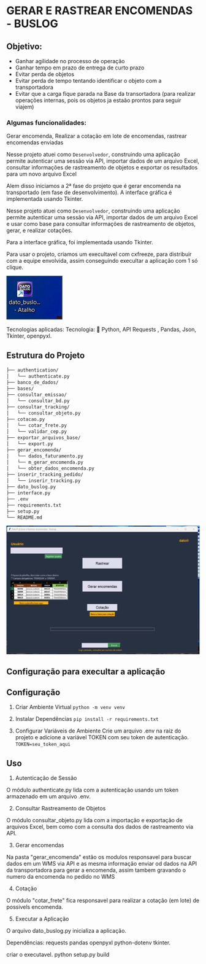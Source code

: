 # GERAR E RASTREAR ENCOMENDAS - BUSLOG


## Objetivo: 
- Ganhar agilidade no processo de operação
- Ganhar tempo em prazo de entrega de curto prazo
- Evitar perda de objetos
- Evitar perda de tempo tentando identificar o objeto com a transportadora
- Evitar que a carga fique parada na Base da transortadora (para realizar operações internas, pois os objetos ja estaão prontos para seguir viajem)

### Algumas funcionalidades:
Gerar encomenda, Realizar a cotação em lote de encomendas, rastrear encomendas enviadas 

Nesse projeto atuei como `Desenvolvedor`, construindo uma aplicação permite autenticar uma sessão via API, importar dados de um arquivo Excel, consultar informações de rastreamento de objetos e exportar os resultados para um novo arquivo Excel

Alem disso iniciamos a 2ª fase do projeto que é gerar encomenda na transportado (em fase de desenvolvimento).
A interface gráfica é implementada usando Tkinter.


Nesse projeto atuei como `Desenvolvedor`, construindo uma aplicação permite autenticar uma sessão via API, importar dados de um arquivo Excel e usar como base para consultar informações de rastreamento de objetos, gerar, e realizar cotações.

Para a interface gráfica, foi implementada usando Tkinter.

Para usar o projeto, criamos um execultavel com cxfreeze, para distribuir com a equipe envolvida, assim conseguindo execultar a aplicação com 1 só clique.

![alt text](image.png)

Tecnologias aplicadas: Tecnologia: 🎯 Python, API Requests , Pandas, Json, Tkinter, openpyxl.

## Estrutura do Projeto

    ├── authentication/
    │   └── authenticate.py
    ├── banco_de_dados/
    ├── bases/
    ├── consultar_emissao/
    │   └── consultar_bd.py
    ├── consultar_tracking/
    │   └── consultar_objeto.py
    ├── cotacao.py
    │   └── cotar_frete.py
    │   └── validar_cep.py
    ├── exportar_arquivos_base/
    │   └── export.py
    ├── gerar_encomenda/
    │   └── dados_faturamento.py
    │   └── m_gerar_encomenda.py
    │   └── obter_dados_encomenda.py
    ├── inserir_tracking_pedido/
    │   └── inserir_tracking.py
    ├── dato_buslog.py
    ├── interface.py
    ├── .env
    ├── requirements.txt
    ├── setup.py
    └── README.md




![alt text](image-1.png)





## Configuração para execultar a aplicação


## Configuração

1. Criar Ambiente Virtual
`python -m venv venv`

3. Instalar Dependências
`pip install -r requirements.txt`

5. Configurar Variáveis de Ambiente
Crie um arquivo .env na raiz do projeto e adicione a variável TOKEN com seu token de autenticação.
`TOKEN=seu_token_aqui`

## Uso
1. Autenticação de Sessão

O módulo authenticate.py lida com a autenticação usando um token armazenado em um arquivo .env.

2. Consultar Rastreamento de Objetos

O módulo consultar_objeto.py lida com a importação e exportação de arquivos Excel, bem como com a consulta dos dados de rastreamento via API.

3. Gerar encomendas

Na pasta "gerar_encomenda" estão os modulos responsavel para buscar dados em um WMS via API e as mesma informação  enviar od dados na API da transportadora para gerar a encomenda, assim tambem gravando o numero da encomenda no pedido no WMS

4. Cotação

O módulo "cotar_frete" fica responsavel para realizar a cotação (em lote) de possivels encomenda.

5. Executar a Aplicação

O arquivo dato_buslog.py inicializa a aplicação.

Dependências:
requests
pandas
openpyxl
python-dotenv
tkinter.

criar o executavel.
python setup.py build
